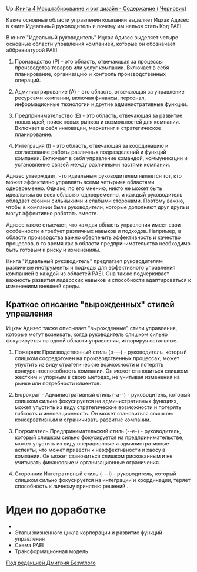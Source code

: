 Up::[Книга 4 Масштабирование и орг дизайн - Содержание ( Черновик)](../4-Scaling%20%D0%9A%D0%BE%D0%BC%D0%BF%D0%B0%D0%BD%D0%B8%D1%8F/%D0%9A%D0%BD%D0%B8%D0%B3%D0%B0%204%20%D0%9C%D0%B0%D1%81%D1%88%D1%82%D0%B0%D0%B1%D0%B8%D1%80%D0%BE%D0%B2%D0%B0%D0%BD%D0%B8%D0%B5%20%D0%B8%20%D0%BE%D1%80%D0%B3%20%D0%B4%D0%B8%D0%B7%D0%B0%D0%B9%D0%BD%20-%20%D0%A1%D0%BE%D0%B4%D0%B5%D1%80%D0%B6%D0%B0%D0%BD%D0%B8%D0%B5%20%28%20%D0%A7%D0%B5%D1%80%D0%BD%D0%BE%D0%B2%D0%B8%D0%BA%29.md)

Какие основные области управления компании выделяет Ицхак Адизес в книге Идеальный руководитель и почему им нельзя стать Код PAEI

В книге "Идеальный руководитель" Ицхак Адизес выделяет четыре основные области управления компанией, которые он обозначает аббревиатурой PAEI:

1. Производство (P) - это область, отвечающая за процессы производства товаров или услуг компании. Включает в себя планирование, организацию и контроль производственных операций.

1. Администрирование (A) - это область, отвечающая за управление ресурсами компании, включая финансы, персонал, информационные технологии и другие административные функции.

1. Предпринимательство (E) - это область, отвечающая за развитие новых идей, поиск новых рынков и возможностей для компании. Включает в себя инновации, маркетинг и стратегическое планирование.

1. Интеграция (I) - это область, отвечающая за координацию и согласование работы различных подразделений и функций компании. Включает в себя управление командой, коммуникации и установление связей между различными частями компании.

Адизес утверждает, что идеальным руководителем является тот, кто может эффективно управлять всеми четырьмя областями одновременно. Однако, по его мнению, никто не может быть идеальным во всех областях одновременно, и каждый руководитель обладает своими сильныкими и слабыми сторонами. Поэтому важно, чтобы в компании были руководители, которые дополняют друг друга и могут эффективно работать вместе.

Адизес также отмечает, что каждая область управления имеет свои особенности и требует различных навыков и подходов. Например, в области производства важно обеспечить эффективность и качество процессов, в то время как в области предпринимательства необходимо быть готовым к риску и изменениям.

Книга "Идеальный руководитель" предлагает руководителям различные инструменты и подходы для эффективного управления компанией в каждой из областей PAEI. Она также подчеркивает важность развития лидерских навыков и способности адаптироваться к изменениям внешней среды.

## Краткое описание "вырожденных"  стилей управления

Ицхак Адизес также описывает "вырожденные" стили управления, которые могут возникать, когда руководитель слишком сильно фокусируется на одной  области управления, игнорируя остальные.

1. Пожарник Производственный стиль (p---) - руководитель, который слишком сосредоточен на производственных процессах, может упустить из виду стратегические возможности и потерять конкурентоспособность компании. Он может становиться слишком жестким и упорным в своих методах, не учитывая изменения на рынке или потребности клиентов.

1. Бюрократ - Административный стиль (-a--) - руководитель, который слишком сильно фокусируется на административных функциях, может упустить из виду стратегические возможности и потерять гибкость и инновационность. Он может становиться слишком консервативным и ограничивать развитие компании.

1. Поджигатель Предпринимательский стиль (--e-) - руководитель, который слишком сильно фокусируется на предпринимательстве, может упустить из виду операционные и административные аспекты, что может привести к неэффективности и хаосу в компании. Он может становиться слишком рискованным и не учитывать финансовые и организационные ограничения.

1. Сторонник Интегративный стиль (---i) - руководитель, который слишком сильно фокусируется на интеграции и координации, теряет способность к личному принятию решений .

# Идеи по доработке

* 
* Этапы жизненного цикла корпорации и развитие функций управления
* Схема PAEI 
* Трансформационная модель 

[Под редакцией Дмитрия Безуглого](../%D0%93%D0%BB%D0%BE%D1%81%D1%81%D0%B0%D1%80%D0%B8%D0%B9/%D0%9F%D0%BE%D0%B4%20%D1%80%D0%B5%D0%B4%D0%B0%D0%BA%D1%86%D0%B8%D0%B5%D0%B9%20%D0%94%D0%BC%D0%B8%D1%82%D1%80%D0%B8%D1%8F%20%D0%91%D0%B5%D0%B7%D1%83%D0%B3%D0%BB%D0%BE%D0%B3%D0%BE.md)
